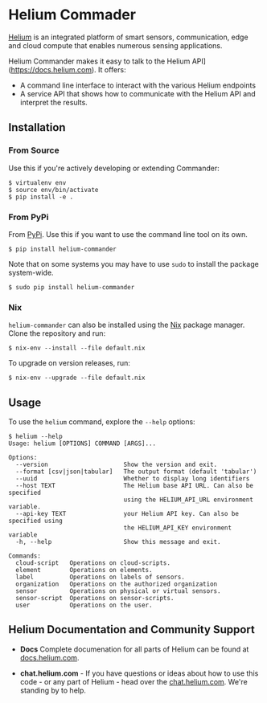 # Helium Commader


[Helium](https://helium.com) is an integrated platform of smart sensors, communication, edge and cloud compute that enables numerous sensing applications.

Helium Commander makes it easy to talk to the Helium API](https://docs.helium.com). It offers:

* A command line interface to interact with the various Helium endpoints
* A service API that shows how to communicate with the Helium API and interpret the results.

## Installation


### From Source

Use this if you're actively developing or extending Commander:

```
$ virtualenv env
$ source env/bin/activate
$ pip install -e .
```

### From PyPi

From [PyPi](https://pypi.python.org). Use this if you want to use the command line tool on its own.


```
$ pip install helium-commander
```

Note that on some systems you may have to use `sudo` to install the package system-wide.

```
$ sudo pip install helium-commander
```

### Nix

`helium-commander` can also be installed using the [Nix](https://nixos.org/nix/) package manager. Clone the repository and run:


```
$ nix-env --install --file default.nix
```

To upgrade on version releases, run:


```
$ nix-env --upgrade --file default.nix
```

## Usage

To use the `helium` command, explore the `--help` options:

```
$ helium --help
Usage: helium [OPTIONS] COMMAND [ARGS]...

Options:
  --version                     Show the version and exit.
  --format [csv|json|tabular]   The output format (default 'tabular')
  --uuid                        Whether to display long identifiers
  --host TEXT                   The Helium base API URL. Can also be specified
                                using the HELIUM_API_URL environment variable.
  --api-key TEXT                your Helium API key. Can also be specified using
                                the HELIUM_API_KEY environment variable
  -h, --help                    Show this message and exit.

Commands:
  cloud-script   Operations on cloud-scripts.
  element        Operations on elements.
  label          Operations on labels of sensors.
  organization   Operations on the authorized organization
  sensor         Operations on physical or virtual sensors.
  sensor-script  Operations on sensor-scripts.
  user           Operations on the user.
```

##  Helium Documentation and Community Support 


* **Docs** Complete documenation for all parts of Helium can be found at [docs.helium.com](https://docs/helium.com). 

* **chat.helium.com** - If you have questions or ideas about how to use this code - or any part of Helium - head over the [chat.helium.com](https://chat.helium.com). We're standing by to help. 




